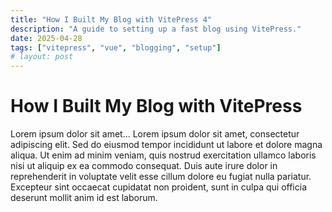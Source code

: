 ```yaml
---
title: "How I Built My Blog with VitePress 4"
description: "A guide to setting up a fast blog using VitePress."
date: 2025-04-28
tags: ["vitepress", "vue", "blogging", "setup"]
# layout: post
---
```


# How I Built My Blog with VitePress

Lorem ipsum dolor sit amet...
Lorem ipsum dolor sit amet, consectetur adipiscing elit. Sed do eiusmod tempor incididunt ut labore et dolore magna aliqua. Ut enim ad minim veniam, quis nostrud exercitation ullamco laboris nisi ut aliquip ex ea commodo consequat. Duis aute irure dolor in reprehenderit in voluptate velit esse cillum dolore eu fugiat nulla pariatur. Excepteur sint occaecat cupidatat non proident, sunt in culpa qui officia deserunt mollit anim id est laborum.